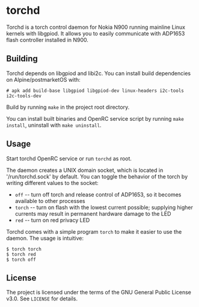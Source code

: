 # torchd
Torchd is a torch control daemon for Nokia N900 running mainline Linux kernels with libgpiod. It allows you to easily communicate with ADP1653 flash controller installed in N900.

## Building
Torchd depends on libgpiod and libi2c. You can install build dependencies on Alpine/postmarketOS with:
```
# apk add build-base libgpiod libgpiod-dev linux-headers i2c-tools i2c-tools-dev
```

Build by running `make` in the project root directory.

You can install built binaries and OpenRC service script by running `make install`, uninstall with `make uninstall`.

## Usage 
Start torchd OpenRC service or run `torchd` as root.

The daemon creates a UNIX domain socket, which is located in '/run/torchd.sock' by default. You can toggle the behavior of the torch by writing different values to the socket:

- `off`  -- turn off torch and release control of ADP1653, so it becomes available to other processes
- `torch` -- turn on flash with the lowest current possible; supplying higher currents may result in permanent hardware damage to the LED
- `red` -- turn on red privacy LED

Torchd comes with a simple program `torch` to make it easier to use the daemon. The usage is intuitive:
```
$ torch torch
$ torch red
$ torch off
```

## License
The project is licensed under the terms of the GNU General Public License v3.0. See `LICENSE` for details.